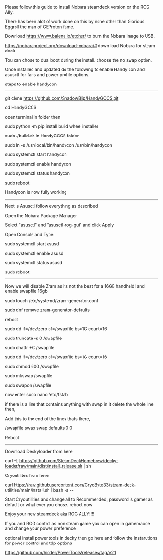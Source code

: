 
Please follow this guide to install Nobara steamdeck version on the ROG Ally.

There has been alot of work done on this by none other than Glorious Eggroll the man of GEProton fame.

Download https://www.balena.io/etcher/ to burn the Nobara image to USB.

https://nobaraproject.org/download-nobara/# down load Nobara for steam deck

Tou can chose to dual boot during the install. choose the no swap option.


Once installed and updated do the following to enable Handy con and asusctl for fans and power profile options.

steps to enable handycon
______________________________________________________________________________________

git clone https://github.com/ShadowBlip/HandyGCCS.git

cd HandyGCCS

open terminal in folder then

sudo python -m pip install build wheel installer

sudo ./build.sh in HandyGCCS folder

sudo ln -s /usr/local/bin/handycon /usr/bin/handycon

sudo systemctl start handycon

sudo systemctl enable handycon

sudo systemctl status handycon

sudo reboot

Handycon is now fully working 

___________________________________________________________________________________________________

Next is Asusctl follow everything as described 
 
Open the Nobara Package Manager

Select "asusctl" and "asusctl-rog-gui" and click Apply

Open Console and Type:

sudo systemctl start asusd

sudo systemctl enable asusd

sudo systemctl status asusd

sudo reboot

__________________________________________________________________________________________________

Now we will disable Zram as its not the best for a 16GB handheld! and enable swapfile 16gb

sudo touch /etc/systemd/zram-generator.conf

sudo dnf remove zram-generator-defaults

reboot 

sudo dd if=/dev/zero of=/swapfile bs=1G count=16

sudo truncate -s 0 /swapfile

sudo chattr +C /swapfile

sudo dd if=/dev/zero of=/swapfile bs=1G count=16

sudo chmod 600 /swapfile

sudo mkswap /swapfile

sudo swapon /swapfile


now enter sudo nano /etc/fstab 

if there is a line that contains anything with swap in it delete the whole line then,

Add this to the end of the lines thats there,

/swapfile swap swap defaults 0 0

Reboot
______________________________________________________________________________________

Download Deckyloader from here 

curl -L https://github.com/SteamDeckHomebrew/decky-loader/raw/main/dist/install_release.sh | sh


Cryoutilites from here 

curl https://raw.githubusercontent.com/CryoByte33/steam-deck-utilities/main/install.sh | bash -s --


Start Cryoutilities and change all to Recommended, password is gamer as default or what ever you chose. reboot now

Enjoy your new steamdeck aka ROG ALLY!!!!

If you and ROG control as non steam game you can open in gamemaode and change your power preference 

optional install power tools in decky then go here and follow the instarutions for power control and tdp options 

https://github.com/hicder/PowerTools/releases/tag/v2.1









